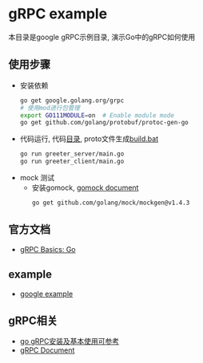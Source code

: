 # gRPC example

本目录是google gRPC示例目录, 演示Go中的gRPC如何使用
## 使用步骤
- 安装依赖
    ```bash
    go get google.golang.org/grpc
    # 使用mod进行包管理
    export GO111MODULE=on  # Enable module mode
    go get github.com/golang/protobuf/protoc-gen-go
    ```
- 代码运行, 代码[目录](helloworld), proto文件生成[build.bat](helloworld/helloworld/build.bat)
    ```bash
    go run greeter_server/main.go
    go run greeter_client/main.go
    ```
- mock 测试
    - 安装gomock, [gomock document](https://github.com/golang/mock)
        ```bash
        go get github.com/golang/mock/mockgen@v1.4.3
        ```


## 官方文档
- [gRPC Basics: Go](https://grpc.io/docs/languages/go/basics/)

## example
- [google example](helloworld)


## gRPC相关
- [go gRPC安装及基本使用可参考](https://blog.csdn.net/fwhezfwhez/article/details/90475510?utm_medium=distribute.pc_relevant.none-task-blog-BlogCommendFromMachineLearnPai2-1.edu_weight&depth_1-utm_source=distribute.pc_relevant.none-task-blog-BlogCommendFromMachineLearnPai2-1.edu_weight)
- [gRPC Document](https://www.grpc.io/docs/)